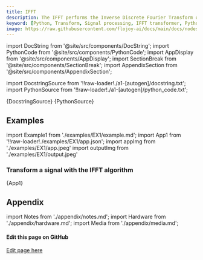 ```yaml
---
title: IFFT
description: The IFFT performs the Inverse Discrete Fourier Transform on the input signal. With the IFFT algorith, the input signal will be transformed from the frequency domain back into the time domain.
keyword: [Python, Transform, Signal processing, IFFT transformer, Python Inverse Fast Fourier Transform, Signal processing with IFFT, Python frequency analysis, Streamline data analysis, Signal processing transformations, IFFT calculation in Python, Python data manipulation, Accurate data insights, Inverse frequency analysis using IFFT]
image: https://raw.githubusercontent.com/flojoy-ai/docs/main/docs/nodes/TRANSFORMERS/SIGNAL_PROCESSING/IFFT/examples/EX1/output.jpeg
---
```


[//]: # (Custom component imports)

import DocString from '@site/src/components/DocString';
import PythonCode from '@site/src/components/PythonCode';
import AppDisplay from '@site/src/components/AppDisplay';
import SectionBreak from '@site/src/components/SectionBreak';
import AppendixSection from '@site/src/components/AppendixSection';

[//]: # (Docstring)

import DocstringSource from '!!raw-loader!./a1-[autogen]/docstring.txt';
import PythonSource from '!!raw-loader!./a1-[autogen]/python_code.txt';

<DocString>{DocstringSource}</DocString>
<PythonCode GLink='TRANSFORMERS/SIGNAL_PROCESSING/IFFT/IFFT.py'>{PythonSource}</PythonCode>

<SectionBreak />

[//]: # (Examples)

## Examples

import Example1 from './examples/EX1/example.md';
import App1 from '!!raw-loader!./examples/EX1/app.json';
import appImg from './examples/EX1/app.jpeg'
import outputImg from './examples/EX1/output.jpeg'

### Transform a signal with the IFFT algorithm

<AppDisplay 
    nodeLabel='IFFT'
    appImg={appImg}
    outputImg={outputImg}
    >
    {App1}
</AppDisplay>

<Example1 />

<SectionBreak />

[//]: # (Appendix)

## Appendix

import Notes from './appendix/notes.md';
import Hardware from './appendix/hardware.md';
import Media from './appendix/media.md';

<AppendixSection index={0} folderPath='nodes/TRANSFORMERS/SIGNAL_PROCESSING/IFFT/appendix/'><Notes /></AppendixSection>
<AppendixSection index={1} folderPath='nodes/TRANSFORMERS/SIGNAL_PROCESSING/IFFT/appendix/'><Hardware /></AppendixSection>
<AppendixSection index={2} folderPath='nodes/TRANSFORMERS/SIGNAL_PROCESSING/IFFT/appendix/'><Media /></AppendixSection>

<SectionBreak />

[//]: # (Edit page on GitHub)

#### Edit this page on GitHub

[Edit page here](https://github.com/flojoy-ai/docs/tree/main/docs/nodes/TRANSFORMERS/SIGNAL_PROCESSING/IFFT)
